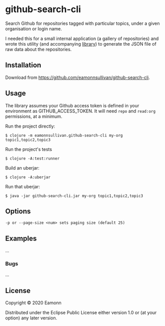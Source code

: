 # github-search-cli

Search Github for repositories tagged with particular topics, under a given organisation or login name.

I needed this for a small internal application (a gallery of repositories) and wrote this utility (and accompanying [library](https://github.com/eamonnsullivan/github-search)) to generate the JSON file of raw data about the repositories.

## Installation

Download from https://github.com/eamonnsullivan/github-search-cli.

## Usage

The library assumes your Github access token is defined in your environment as GITHUB_ACCESS_TOKEN. It will need `repo` and `read:org` permissions, at a minimum.

Run the project directly:

    $ clojure -m eamonnsullivan.github-search-cli my-org topic1,topic2,topic3

Run the project's tests

    $ clojure -A:test:runner

Build an uberjar:

    $ clojure -A:uberjar

Run that uberjar:

    $ java -jar github-search-cli.jar my-org topic1,topic2,topic3

## Options

    -p or --page-size <num> sets paging size (default 25)

## Examples

...

### Bugs

...

## License

Copyright © 2020 Eamonn

Distributed under the Eclipse Public License either version 1.0 or (at
your option) any later version.

